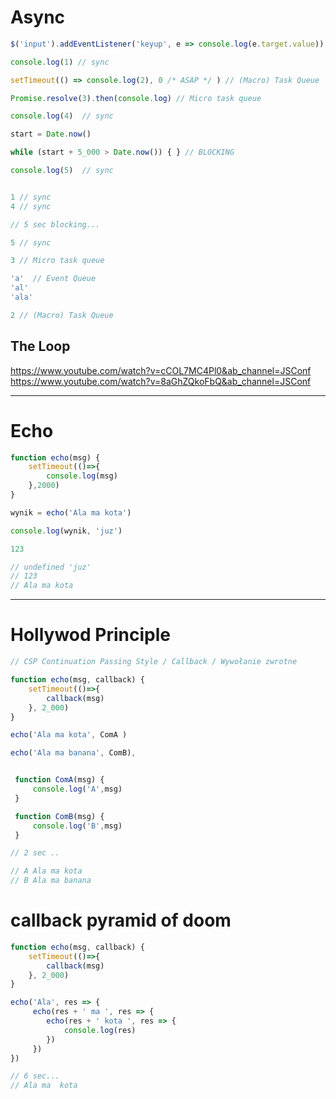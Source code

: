# Async 

```js
$('input').addEventListener('keyup', e => console.log(e.target.value)) // Event Queue

console.log(1) // sync 

setTimeout(() => console.log(2), 0 /* ASAP */ ) // (Macro) Task Queue

Promise.resolve(3).then(console.log) // Micro task queue

console.log(4)  // sync 

start = Date.now()

while (start + 5_000 > Date.now()) { } // BLOCKING

console.log(5)  // sync 


1 // sync 
4 // sync 

// 5 sec blocking...

5 // sync 

3 // Micro task queue

'a'  // Event Queue
'al'
'ala'

2 // (Macro) Task Queue

```

## The Loop
https://www.youtube.com/watch?v=cCOL7MC4Pl0&ab_channel=JSConf
https://www.youtube.com/watch?v=8aGhZQkoFbQ&ab_channel=JSConf

---

# Echo

```js
function echo(msg) {
    setTimeout(()=>{
        console.log(msg)
    },2000)
}

wynik = echo('Ala ma kota')

console.log(wynik, 'juz')

123

// undefined 'juz'
// 123
// Ala ma kota
```

---

#   Hollywod Principle 
```js
// CSP Continuation Passing Style / Callback / Wywołanie zwrotne

function echo(msg, callback) {
    setTimeout(()=>{
        callback(msg)
    }, 2_000)
}

echo('Ala ma kota', ComA )

echo('Ala ma banana', ComB), 


 function ComA(msg) {
     console.log('A',msg)
 }

 function ComB(msg) {
     console.log('B',msg)
 }

// 2 sec ..

// A Ala ma kota
// B Ala ma banana
```


# callback pyramid of doom

```js
function echo(msg, callback) {
    setTimeout(()=>{
        callback(msg)
    }, 2_000)
}

echo('Ala', res => {
     echo(res + ' ma ', res => {
        echo(res + ' kota ', res => {
            console.log(res)
        })
     })
})

// 6 sec...
// Ala ma  kota 
```